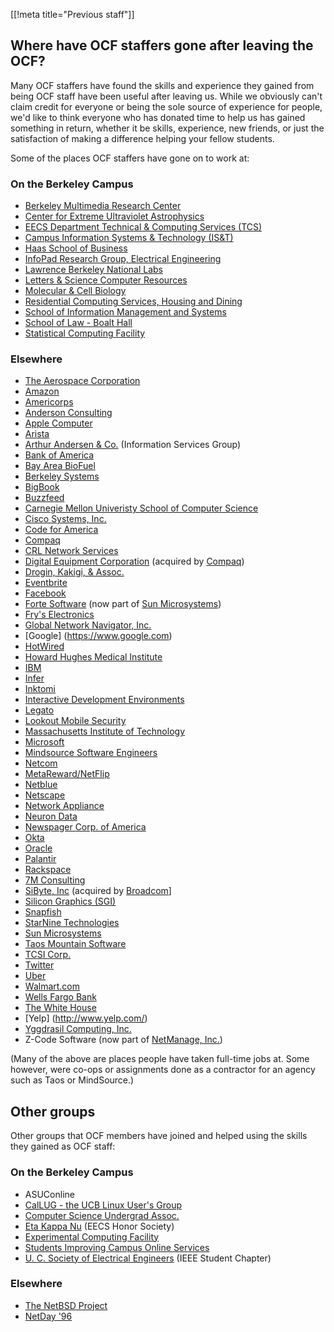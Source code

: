 [[!meta title="Previous staff"]]

## Where have OCF staffers gone after leaving the OCF?

Many OCF staffers have found the skills and experience they gained from being
OCF staff have been useful after leaving us. While we obviously can't claim
credit for everyone or being the sole source of experience for people, we'd
like to think everyone who has donated time to help us has gained something in
return, whether it be skills, experience, new friends, or just the satisfaction
of making a difference helping your fellow students.

Some of the places OCF staffers have gone on to work at:

### On the Berkeley Campus

* [Berkeley Multimedia Research Center](http://www.bmrc.berkeley.edu/)
* [Center for Extreme Ultraviolet Astrophysics](http://www.cea.berkeley.edu/)
* [EECS Department Technical & Computing Services (TCS)](http://www.eecs.berkeley.edu/~tcs/)
* [Campus Information Systems & Technology (IS&T)](http://ist.berkeley.edu/)
* [Haas School of Business](http://www.haas.berkeley.edu/)
* [InfoPad Research Group, Electrical Engineering](http://infopad.eecs.berkeley.edu)
* [Lawrence Berkeley National Labs](http://www.lbl.gov/)
* [Letters & Science Computer Resources](http://ls.berkeley.edu/lscr/)
* [Molecular & Cell Biology](http://mendel.berkeley.edu/homepage.html)
* [Residential Computing Services, Housing and Dining](http://www.rescomp.berkeley.edu/staff/)
* [School of Information Management and Systems](http://www.sims.berkeley.edu/)
* [School of Law - Boalt Hall](http://www.law.berkeley.edu/)
* [Statistical Computing Facility](http://stat-www.berkeley.edu/)

### Elsewhere

* [The Aerospace Corporation](http://www.aero.org/)
* [Amazon](http://www.amazon.com)
* [Americorps](http://www.americorps.org/)
* [Anderson Consulting](http://www.ac.com/)
* [Apple Computer](http://www.apple.com/)
* [Arista](https://www.arista.com/en/)
* [Arthur Andersen & Co.](http://www.arthurandersen.com/) (Information Services Group)
* [Bank of America](http://www.bofa.com/)
* [Bay Area BioFuel](http://www.bayareabiofuel.com/)
* [Berkeley Systems](http://www.berksys.com/)
* [BigBook](http://www.bigbook.com/)
* [Buzzfeed](http://www.buzzfeed.com)
* [Carnegie Mellon Univeristy School of Computer Science](http://www.cs.cmu.edu/)
* [Cisco Systems, Inc.](http://www.cisco.com/)
* [Code for America](http://www.codeforamerica.org)
* [Compaq](http://www.compaq.com/)
* [CRL Network Services](http://www.crl.com/)
* [Digital Equipment Corporation](http://www.dec.com/) (acquired by [Compaq](http://www.compaq.com/))
* [Drogin, Kakigi, & Assoc.](http://www.dkstat.com/)
* [Eventbrite](https://www.eventbrite.com)
* [Facebook](https://www.facebook.com)
* [Forte Software](http://www.forte.com/) (now part of [Sun Microsystems](http://www.sun.com/ ))
* [Fry's Electronics](http://www.outpost.com/)
* [Global Network Navigator, Inc.](http://www.gnn.com/)
* [Google] (https://www.google.com)
* [HotWired](http://www.hotwired.com/)
* [Howard Hughes Medical Institute](http://www.hhmi.org/)
* [IBM](http://www.ibm.com/)
* [Infer](https://www.infer.com)
* [Inktomi](http://www.inktomi.com/)
* [Interactive Development Environments](http://www.ide.com/)
* [Legato](http://www.legato.com/)
* [Lookout Mobile Security](https://www.lookout.com)
* [Massachusetts Institute of Technology](http://web.mit.edu)
* [Microsoft](http://www.microsoft.com/)
* [Mindsource Software Engineers](http://www.mindsrc.com/)
* [Netcom](http://www.netcom.com/)
* [MetaReward/NetFlip](http://www.netflip.com/)
* [Netblue](http://www.netblue.com/)
* [Netscape](http://www.netscape.com/)
* [Network Appliance](http://www.netapp.com/)
* [Neuron Data](http://www.neurondata.com/)
* [Newspager Corp. of America](http://www.nca.com/)
* [Okta](https://www.okta.com)
* [Oracle](http://www.oracle.com/)
* [Palantir](https://www.palantir.com)
* [Rackspace](http://www.rackspace.com)
* [7M Consulting](http://www.shimmer.com/~7m/7m-goals.html)
* [SiByte, Inc](http://sibyte.broadcom.com) (acquired by [Broadcom](http://www.broadcom.com)]
* [Silicon Graphics (SGI)](http://www.sgi.com/)
* [Snapfish](http://www.snapfish.com/)
* [StarNine Technologies](http://www.starnine.com/)
* [Sun Microsystems](http://www.sun.com/)
* [Taos Mountain Software](http://www.taos.com/gobears)
* [TCSI Corp.](http://www.tcs.com/)
* [Twitter](https://twitter.com)
* [Uber](https://www.uber.com)
* [Walmart.com](http://www.walmart.com/)
* [Wells Fargo Bank](http://www.wellsfargo.com/)
* [The White House](https://www.whitehouse.gov)
* [Yelp] (http://www.yelp.com/)
* [Yggdrasil Computing, Inc.](http://www.yggdrasil.com/)
* Z-Code Software (now part of [NetManage, Inc.](http://www.netmanage.com/))

(Many of the above are places people have taken full-time jobs at. Some
however, were co-ops or assignments done as a contractor for an agency such as
Taos or MindSource.)

## Other groups

Other groups that OCF members have joined and helped using the skills they
gained as OCF staff:

### On the Berkeley Campus

* ASUConline
* [CalLUG - the UCB Linux User's Group](http://www-callug.cs.berkeley.edu/)
* [Computer Science Undergrad Assoc.](http://www.csua.berkeley.edu/)
* [Eta Kappa Nu](http://www-hkn.eecs.berkeley.edu/) (EECS Honor Society)
* [Experimental Computing Facility](http://www.xcf.berkeley.edu/)
* [Students Improving Campus Online Services](http://server.berkeley.edu/SICOS.html)
* [U. C. Society of Electrical Engineers](http://www-ieee.eecs.berkeley.edu/) (IEEE Student Chapter)

### Elsewhere

* [The NetBSD Project](http://www.netbsd.org/)
* [NetDay '96](http://www.netday96.com/)

